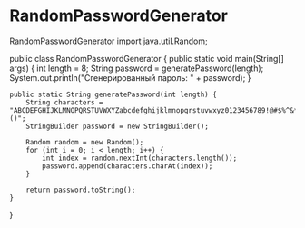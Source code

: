 # RandomPasswordGenerator
RandomPasswordGenerator
import java.util.Random;

public class RandomPasswordGenerator {
    public static void main(String[] args) {
        int length = 8;
        String password = generatePassword(length);
        System.out.println("Сгенерированный пароль: " + password);
    }

    public static String generatePassword(int length) {
        String characters = "ABCDEFGHIJKLMNOPQRSTUVWXYZabcdefghijklmnopqrstuvwxyz0123456789!@#$%^&*()";
        StringBuilder password = new StringBuilder();

        Random random = new Random();
        for (int i = 0; i < length; i++) {
            int index = random.nextInt(characters.length());
            password.append(characters.charAt(index));
        }

        return password.toString();
    }
}
